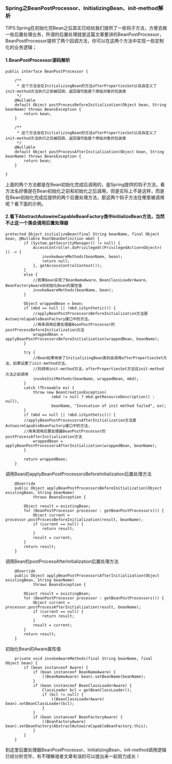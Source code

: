 ### Spring之BeanPostProcessor、InitializingBean、init-method解析

TIPS:Spring在初始化完Bean之后其实已经给我们提供了一些钩子方法，方便去做一些后置处理业务，所谓的后置处理就是这篇文章要讲的BeanPostProcessor，
BeanPostProcessor提供了两个回调方法，你可以在这两个方法中实现一些定制化的业务逻辑；

#### 1.BeanPostProcessor源码解析
```
public interface BeanPostProcessor {

	/**
	 * 这个方法会在InitializingBean的方法afterPropertiesSet以及自定义了 init-method方法执行之前被回调，返回值可能是个原始对象的包装类
	 */
	@Nullable
	default Object postProcessBeforeInitialization(Object bean, String beanName) throws BeansException {
		return bean;
	}

	/**
	 * 这个方法会在InitializingBean的方法afterPropertiesSet以及自定义了 init-method方法执行之后被回调，返回值可能是个原始对象的包装类
	 */
	@Nullable
	default Object postProcessAfterInitialization(Object bean, String beanName) throws BeansException {
		return bean;
	}

}
```
上面的两个方法都是在Bean初始化完成后调用的，是Spring提供的钩子方法，看方法名好像是在Bean初始化之前和初始化之后调用，但是实际上不是这样，而是
在Bean初始化完成后提供的两个后置处理方法，那这两个钩子方法在哪里被调用呢？看下面的示例。

#### 2.看下AbstractAutowireCapableBeanFactory类中initializeBean方法，当然不止这一个类会调用后置处理器
```
protected Object initializeBean(final String beanName, final Object bean, @Nullable RootBeanDefinition mbd) {
		if (System.getSecurityManager() != null) {
			AccessController.doPrivileged((PrivilegedAction<Object>) () -> {
				invokeAwareMethods(beanName, bean);
				return null;
			}, getAccessControlContext());
		}
		else {
		    //若果Bean实现了BeanNameAware、BeanClassLoaderAware、BeanFactoryAware则初始化Bean的属性值
			invokeAwareMethods(beanName, bean);
		}

		Object wrappedBean = bean;
		if (mbd == null || !mbd.isSynthetic()) {
		    //applyBeanPostProcessorsBeforeInitialization方法是AutowireCapableBeanFactory接口中的方法，
		    //用来调用后置处理器BeanPostProcessor的postProcessBeforeInitialization方法
			wrappedBean = applyBeanPostProcessorsBeforeInitialization(wrappedBean, beanName);
		}

		try {
		    //Bean如果继承了InitializingBean类则会调用afterPropertiesSet方法，如果设置了init-method方法，
		    //则调用init-method方法，afterPropertiesSet方法在init-method方法之前调用
			invokeInitMethods(beanName, wrappedBean, mbd);
		}
		catch (Throwable ex) {
			throw new BeanCreationException(
					(mbd != null ? mbd.getResourceDescription() : null),
					beanName, "Invocation of init method failed", ex);
		}
		if (mbd == null || !mbd.isSynthetic()) {
		//applyBeanPostProcessorsAfterInitialization方法是AutowireCapableBeanFactory接口中的方法，
		//用来调用后置处理器BeanPostProcessor的postProcessAfterInitialization方法
			wrappedBean = applyBeanPostProcessorsAfterInitialization(wrappedBean, beanName);
		}

		return wrappedBean;
	}
```
调用Bean的applyBeanPostProcessorsBeforeInitialization后置处理方法
```
	@Override
	public Object applyBeanPostProcessorsBeforeInitialization(Object existingBean, String beanName)
			throws BeansException {

		Object result = existingBean;
		for (BeanPostProcessor processor : getBeanPostProcessors()) {
			Object current = processor.postProcessBeforeInitialization(result, beanName);
			if (current == null) {
				return result;
			}
			result = current;
		}
		return result;
	}
```
调用Bean的postProcessAfterInitialization后置处理方法
```
	@Override
	public Object applyBeanPostProcessorsAfterInitialization(Object existingBean, String beanName)
			throws BeansException {

		Object result = existingBean;
		for (BeanPostProcessor processor : getBeanPostProcessors()) {
			Object current = processor.postProcessAfterInitialization(result, beanName);
			if (current == null) {
				return result;
			}
			result = current;
		}
		return result;
	}
```
初始化Bean的Aware属性值
```
	private void invokeAwareMethods(final String beanName, final Object bean) {
		if (bean instanceof Aware) {
			if (bean instanceof BeanNameAware) {
				((BeanNameAware) bean).setBeanName(beanName);
			}
			if (bean instanceof BeanClassLoaderAware) {
				ClassLoader bcl = getBeanClassLoader();
				if (bcl != null) {
					((BeanClassLoaderAware) bean).setBeanClassLoader(bcl);
				}
			}
			if (bean instanceof BeanFactoryAware) {
				((BeanFactoryAware) bean).setBeanFactory(AbstractAutowireCapableBeanFactory.this);
			}
		}
	}
```

到这里后置处理器BeanPostProcessor、InitializingBean、init-method调用逻辑已经分析完毕，有不理解或者文章有误的可以提出来一起努力成长！
